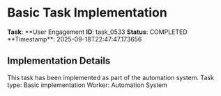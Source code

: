 # Basic Task Implementation

**Task**: **User Engagement
**ID**: task_0533
**Status**: COMPLETED
**Timestamp\*\*: 2025-09-18T22:47:47.173656

## Implementation Details

This task has been implemented as part of the automation system.
Task type: Basic implementation
Worker: Automation System

